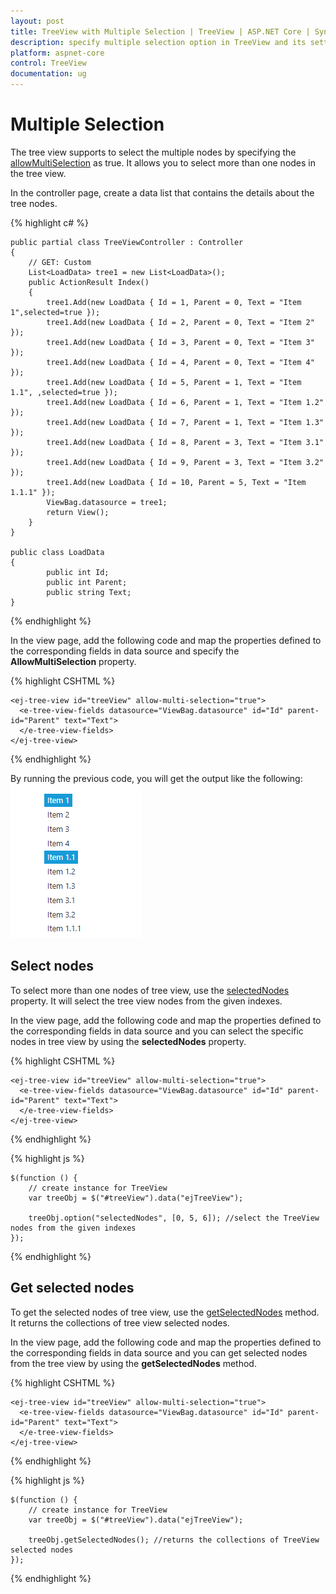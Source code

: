 ```yaml
---
layout: post
title: TreeView with Multiple Selection | TreeView | ASP.NET Core | Syncfusion
description: specify multiple selection option in TreeView and its settings
platform: aspnet-core
control: TreeView
documentation: ug
---
```


# Multiple Selection

The tree view supports to select the multiple nodes by specifying the [allowMultiSelection](http://help.syncfusion.com/js/api/ejtreeview#members:allowmultiselection) as true. It allows you to select more than one nodes in the tree view.

In the controller page, create a data list that contains the details about the tree nodes.

{% highlight c# %}

	public partial class TreeViewController : Controller
	{
		// GET: Custom
		List<LoadData> tree1 = new List<LoadData>();
		public ActionResult Index()
		{
			tree1.Add(new LoadData { Id = 1, Parent = 0, Text = "Item 1",selected=true });
			tree1.Add(new LoadData { Id = 2, Parent = 0, Text = "Item 2" });
			tree1.Add(new LoadData { Id = 3, Parent = 0, Text = "Item 3" });
			tree1.Add(new LoadData { Id = 4, Parent = 0, Text = "Item 4" });
			tree1.Add(new LoadData { Id = 5, Parent = 1, Text = "Item 1.1", ,selected=true });
			tree1.Add(new LoadData { Id = 6, Parent = 1, Text = "Item 1.2" });
			tree1.Add(new LoadData { Id = 7, Parent = 1, Text = "Item 1.3" });
			tree1.Add(new LoadData { Id = 8, Parent = 3, Text = "Item 3.1" });
			tree1.Add(new LoadData { Id = 9, Parent = 3, Text = "Item 3.2" });
			tree1.Add(new LoadData { Id = 10, Parent = 5, Text = "Item 1.1.1" });
			ViewBag.datasource = tree1;
			return View();
		}
	}
	
	public class LoadData
	{
	        public int Id;
            public int Parent;
            public string Text;
	}


{% endhighlight %}

In the view page, add the following code and map the properties defined to the corresponding fields in data source and specify the **AllowMultiSelection** property.

{% highlight CSHTML %}

    <ej-tree-view id="treeView" allow-multi-selection="true">
	  <e-tree-view-fields datasource="ViewBag.datasource" id="Id" parent-id="Parent" text="Text">
	  </e-tree-view-fields>
	</ej-tree-view>
	
{% endhighlight %}

By running the previous code, you will get the output like the following:
![](Fullrowselection_images/multiselect.png)


## Select nodes

To select more than one nodes of tree view, use the [selectedNodes](http://help.syncfusion.com/js/api/ejtreeview#members:selectednodes) property. It will select the tree view nodes from the given indexes.

In the view page, add the following code and map the properties defined to the corresponding fields in data source and you can select the specific nodes in tree view by using the **selectedNodes** property.

{% highlight CSHTML %}

    <ej-tree-view id="treeView" allow-multi-selection="true">
	  <e-tree-view-fields datasource="ViewBag.datasource" id="Id" parent-id="Parent" text="Text">
	  </e-tree-view-fields>
	</ej-tree-view>
	
{% endhighlight %}

{% highlight js %}

	$(function () {
        // create instance for TreeView
        var treeObj = $("#treeView").data("ejTreeView");

        treeObj.option("selectedNodes", [0, 5, 6]); //select the TreeView nodes from the given indexes
    });
	
{% endhighlight %}

## Get selected nodes

To get the selected nodes of tree view, use the [getSelectedNodes](http://help.syncfusion.com/js/api/ejtreeview#methods:getselectednodes) method. It returns the collections of tree view selected nodes.

In the view page, add the following code and map the properties defined to the corresponding fields in data source and you can get selected nodes from the tree view by using the **getSelectedNodes** method.

{% highlight CSHTML %}

    <ej-tree-view id="treeView" allow-multi-selection="true">
	  <e-tree-view-fields datasource="ViewBag.datasource" id="Id" parent-id="Parent" text="Text">
	  </e-tree-view-fields>
	</ej-tree-view>

{% endhighlight %}

{% highlight js %}

	$(function () {
        // create instance for TreeView
        var treeObj = $("#treeView").data("ejTreeView");

        treeObj.getSelectedNodes(); //returns the collections of TreeView selected nodes
    });
	
{% endhighlight %}